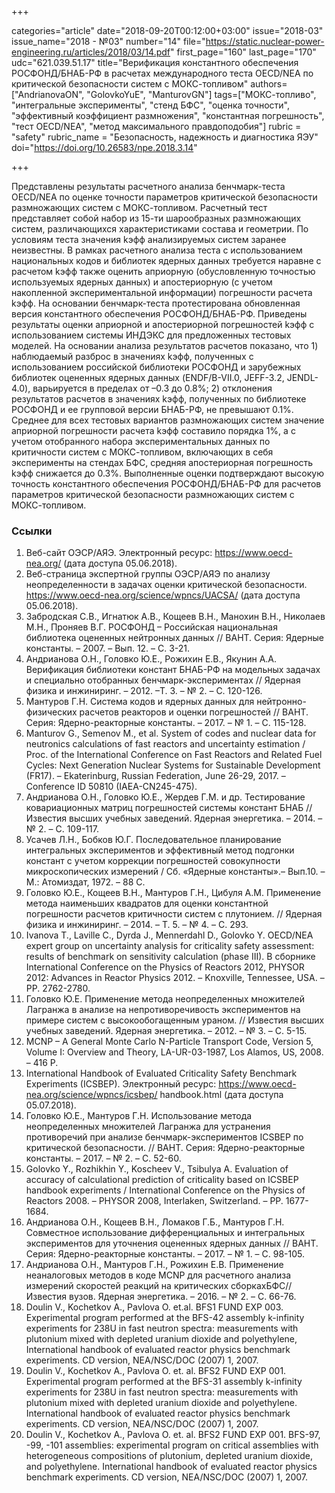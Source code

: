 +++

categories="article"
date="2018-09-20T00:12:00+03:00"
issue="2018-03"
issue_name="2018 - №03"
number="14"
file="https://static.nuclear-power-engineering.ru/articles/2018/03/14.pdf"
first_page="160"
last_page="170"
udc="621.039.51.17"
title="Верификация константного обеспечения РОСФОНД/БНАБ-РФ в расчетах международного теста OECD/NEA по критической безопасности систем с МОКС-топливом"
authors=["AndrianovaON", "GolovkoYuE", "ManturovGN"]
tags=["МОКС-топливо", "интегральные эксперименты", "стенд БФС", "оценка точности", "эффективный коэффициент размножения", "константная погрешность", "тест OECD/NEA", "метод максимального правдоподобия"]
rubric = "safety"
rubric_name = "Безопасность, надежность и диагностика ЯЭУ"
doi="https://doi.org/10.26583/npe.2018.3.14"

+++

Представлены результаты расчетного анализа бенчмарк-теста OECD/NEA по оценке точности параметров критической безопасности размножающих систем с МОКС-топливом. Расчетный тест представляет собой набор из 15-ти шарообразных размножающих систем, различающихся характеристиками состава и геометрии. По условиям теста значения kэфф анализируемых систем заранее неизвестны. В рамках расчетного анализа теста с использованием национальных кодов и библиотек ядерных данных требуется наравне с расчетом kэфф также оценить априорную (обусловленную точностью используемых ядерных данных) и апостериорную (с учетом накопленной экспериментальной информации) погрешности расчета kэфф. На основании бенчмарк-теста протестирована обновленная версия константного обеспечения РОСФОНД/БНАБ-РФ. Приведены результаты оценки априорной и апостериорной погрешностей kэфф с использованием системы ИНДЭКС для предложенных тестовых моделей. На основании анализа результатов расчетов показано, что 1) наблюдаемый разброс в значениях kэфф, полученных с использованием российской библиотеки РОСФОНД и зарубежных библиотек оцененных ядерных данных (ENDF/B-VII.0, JEFF-3.2, JENDL-4.0), варьируется в пределах от –0.3 до 0.8%; 2) отклонения результатов расчетов в значениях kэфф, полученных по библиотеке РОСФОНД и ее групповой версии БНАБ-РФ, не превышают 0.1%. Среднее для всех тестовых вариантов размножающих систем значение априорной погрешности расчета kэфф составило порядка 1%, а с учетом отобранного набора экспериментальных данных по критичности систем с МОКС-топливом, включающих в себя эксперименты на стендах БФС, средняя апостериорная погрешность kэфф снижается до 0.3%. Выполненные оценки подтверждают высокую точность константного обеспечения РОСФОНД/БНАБ-РФ для расчетов параметров критической безопасности размножающих систем с МОКС-топливом.

### Ссылки

1. Веб-сайт ОЭСР/АЯЭ. Электронный ресурс: https://www.oecd-nea.org/ (дата доступа 05.06.2018).
2. Веб-страница экспертной группы ОЭСР/АЯЭ по анализу неопределенности в задачах оценки критической безопасности. https://www.oecd-nea.org/science/wpncs/UACSA/ (дата доступа 05.06.2018).
3. Забродская С.В., Игнатюк А.В., Кощеев В.Н., Манохин В.Н., Николаев М.Н., Проняев В.Г. РОСФОНД – Российская национальная библиотека оцененных нейтронных данных // ВАНТ. Серия: Ядерные константы. – 2007. – Вып. 12. – С. 3-21.
4. Андрианова О.Н., Головко Ю.Е., Рожихин Е.В., Якунин А.А. Верификация библиотеки констант БНАБ-РФ на модельных задачах и специально отобранных бенчмарк-экспериментах // Ядерная физика и инжиниринг. – 2012. –Т. 3. – № 2. – С. 120-126.
5. Мантуров Г.Н. Система кодов и ядерных данных для нейтронно-физических расчетов реакторов и оценки погрешностей // ВАНТ. Серия: Ядерно-реакторные константы. – 2017. – № 1. – С. 115-128.
6. Manturov G., Semenov M., et al. System of codes and nuclear data for neutronics calculations of fast reactors and uncertainty estimation / Proc. of the International Conference on Fast Reactors and Related Fuel Cycles: Next Generation Nuclear Systems for Sustainable Development (FR17). – Ekaterinburg, Russian Federation, June 26-29, 2017. – Conference ID 50810 (IAEA-CN245-475).
7. Андрианова О.Н., Головко Ю.Е., Жердев Г.М. и др. Тестирование ковариационных матриц погрешностей системы констант БНАБ // Известия высших учебных заведений. Ядерная энергетика. – 2014. – № 2. – С. 109-117.
8. Усачев Л.Н., Бобков Ю.Г. Последовательное планирование интегральных экспериментов и эффективный метод подгонки констант с учетом коррекции погрешностей совокупности микроскопических измерений / Сб. «Ядерные константы».– Вып.10. – М.: Атомиздат, 1972. – 88 C.
9. Головко Ю.Е., Кощеев В.Н., Мантуров Г.Н., Цибуля А.М. Применение метода наименьших квадратов для оценки константной погрешности расчетов критичности систем с плутонием. // Ядерная физика и инжиниринг. – 2014. – Т. 5. – № 4. – С. 293.
10. Ivanova T., Laville C., Dyrda J., Mennerdahl D., Golovko Y. OECD/NEA expert group on uncertainty analysis for criticality safety assessment: results of benchmark on sensitivity calculation (phase III). В сборнике International Conference on the Physics of Reactors 2012, PHYSOR 2012: Advances in Reactor Physics 2012. – Knoxville, Tennessee, USA. – PP. 2762-2780.
11. Головко Ю.Е. Применение метода неопределенных множителей Лагранжа в анализе на непротиворечивость экспериментов на примере систем с высокообогащенным ураном. // Известия высших учебных заведений. Ядерная энергетика. – 2012. – № 3. – С. 5-15.
12. MCNP – A General Monte Carlo N-Particle Transport Code, Version 5, Volume I: Overview and Theory, LA-UR-03-1987, Los Alamos, US, 2008. – 416 P.
13. International Handbook of Evaluated Criticality Safety Benchmark Experiments (ICSBEP). Электронный ресурс: https://www.oecd-nea.org/science/wpncs/icsbep/ handbook.html (дата доступа 05.07.2018).
14. Головко Ю.Е., Мантуров Г.Н. Использование метода неопределенных множителей Лагранжа для устранения противоречий при анализе бенчмарк-экспериментов ICSBEP по критической безопасности. // ВАНТ. Серия: Ядерно-реакторные константы. – 2017. – № 2. – С. 52-60.
15. Golovko Y., Rozhikhin Y., Koscheev V., Tsibulya A. Evaluation of accuracy of calculational prediction of criticality based on ICSBEP handbook experiments / International Conference on the Physics of Reactors 2008. – PHYSOR 2008, Interlaken, Switzerland. – PP. 1677-1684.
16. Андрианова О.Н., Кощеев В.Н., Ломаков Г.Б., Мантуров Г.Н. Совместное использование дифференциальных и интегральных экспериментов для уточнения оцененных ядерных данных // ВАНТ. Серия: Ядерно-реакторные константы. – 2017. – № 1. – С. 98-105.
17. Андрианова О.Н., Мантуров Г.Н., Рожихин Е.В. Применение неаналоговых методов в коде MCNP для расчетного анализа измерений скоростей реакций на критических сборкахБФС// Известия вузов. Ядерная энергетика. – 2016. – № 2. – С. 66-76.
18. Doulin V., Kochetkov A., Pavlova O. et.al. BFS1 FUND EXP 003. Experimental program performed at the BFS-42 assembly k-infinity experiments for 238U in fast neutron spectra: measurements with plutonium mixed with depleted uranium dioxide and polyethylene, International handbook of evaluated reactor physics benchmark experiments. CD version, NEA/NSC/DOC (2007) 1, 2007.
19. Doulin V., Kochetkov A., Pavlova O. et. al. BFS2 FUND EXP 001. Experimental program performed at the BFS-31 assembly k-infinity experiments for 238U in fast neutron spectra: measurements with plutonium mixed with depleted uranium dioxide and polyethylene. International handbook of evaluated reactor physics benchmark experiments. CD version, NEA/NSC/DOC (2007) 1, 2007.
20. Doulin V., Kochetkov A., Pavlova O. et. al. BFS2 FUND EXP 001. BFS-97, -99, -101 assemblies: experimental program on critical assemblies with heterogeneous compositions of plutonium, depleted uranium dioxide, and polyethylene. International handbook of evaluated reactor physics benchmark experiments. CD version, NEA/NSC/DOC (2007) 1, 2007.